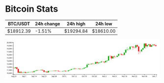 # Bitcoin Stats

BTC/USDT|24h change|24h high|24h low|
|---|---|---|---|
|$18912.39|-1.51%|$19294.84|$18610.00|

<img src="./chart.svg">
